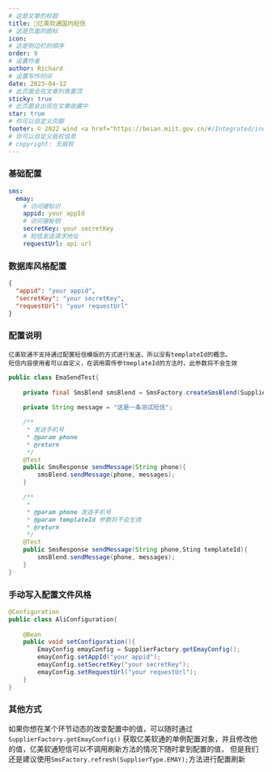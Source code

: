 ```yaml
---
# 这是文章的标题
title: 🍭亿美软通国内短信
# 这是页面的图标
icon: 
# 这是侧边栏的顺序
order: 9
# 设置作者
author: Richard
# 设置写作时间
date: 2023-04-12
# 此页面会在文章列表置顶
sticky: true
# 此页面会出现在文章收藏中
star: true
# 你可以自定义页脚
footer: © 2022 wind <a href="https://beian.miit.gov.cn/#/Integrated/index" target="_blank">冀ICP备2021004949号-3</a>
# 你可以自定义版权信息
# copyright: 无版权
---
```

### 基础配置

```yaml
sms:
  emay:
    # 访问键标识
    appid: your appId
    # 访问键秘钥
    secretKey: your secretKey
    # 短信发送请求地址
    requestUrl: api url
```
### 数据库风格配置
```json
{
  "appid": "your appid",
  "secretKey": "your secretKey",
  "requestUrl": "your requestUrl"
}

```
### 配置说明
```
亿美软通不支持通过配置短信模版的方式进行发送，所以没有templateId的概念。
短信内容使用者可以自定义，在调用需传参tmeplateId的方法时，此参数将不会生效
```

```java
public class EmaSendTest{
    
    private final SmsBlend smsBlend = SmsFactory.createSmsBlend(SupplierType.EMAY);
    
    private String message = "这是一条测试短信";

    /**
     * 发送手机号
     * @param phone
     * @return
     */
    @Test
    public SmsResponse sendMessage(String phone){
        smsBlend.sendMessage(phone, messages);
    }

    /**
     * 
     * @param phone 发送手机号
     * @param templateId 参数将不会生效
     * @return
     */
    @Test
    public SmsResponse sendMessage(String phone,Sting templateId){
        smsBlend.sendMessage(phone, messages);
    }
}

```

### 手动写入配置文件风格

```java
@Configuration
public class AliConfiguration{
    
    @Bean
    public void setConfiguration(){
        EmayConfig emayConfig = SupplierFactory.getEmayConfig();
        emayConfig.setAppId("your appid");
        emayConfig.setSecretKey("your secretKey");
        emayConfig.setRequestUrl("your requestUrl");
    }
}

```
### 其他方式
如果你想在某个环节动态的改变配置中的值，可以随时通过
`SupplierFactory.getEmayConfig()` 获取亿美软通的单例配置对象，并且修改他的值，亿美软通短信可以不调用刷新方法的情况下随时拿到配置的值，
但是我们还是建议使用`SmsFactory.refresh(SupplierType.EMAY);`方法进行配置刷新
